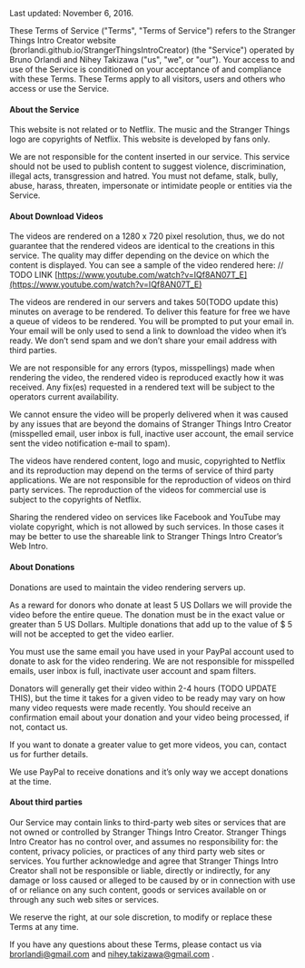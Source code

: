 Last updated: November 6, 2016.

These Terms of Service ("Terms", "Terms of Service") refers to the Stranger Things Intro Creator website (brorlandi.github.io/StrangerThingsIntroCreator) (the "Service") operated by Bruno Orlandi and Nihey Takizawa ("us", "we", or "our").
Your access to and use of the Service is conditioned on your acceptance of and compliance with these Terms. These Terms apply to all visitors, users and others who access or use the Service.

#### About the Service

This website is not related or  to Netflix. The music and the Stranger Things logo are copyrights of Netflix. This website is developed by fans only.

We are not responsible for the content inserted in our service. This service should not be used to publish content to suggest violence, discrimination, illegal acts, transgression and hatred.
You must not defame, stalk, bully, abuse, harass, threaten, impersonate or intimidate people or entities via the Service.

#### About Download Videos

The videos are rendered on a 1280 x 720 pixel resolution, thus, we do not guarantee that the rendered videos are identical to the creations in this service. The quality may differ depending on the device on which the content is displayed. You can see a sample of the video rendered here:
// TODO LINK
[https://www.youtube.com/watch?v=IQf8AN07T_E](https://www.youtube.com/watch?v=IQf8AN07T_E)

The videos are rendered in our servers and takes 50(TODO update this) minutes on average to be rendered. To deliver this feature for free we have a queue of videos to be rendered. You will be prompted to put your email in. Your email will be only used to send a link to download the video when it’s ready. We don’t send spam and we don’t share your email address with third parties.

We are not responsible for any errors (typos, misspellings) made when rendering the video, the rendered video is reproduced exactly how it was received. Any fix(es) requested in a rendered text will be subject to the operators current availability.

We cannot ensure the video will be properly delivered when it was caused by any issues that are beyond the domains of Stranger Things Intro Creator (misspelled email, user inbox is full, inactive user account,  the email service sent the video notification e-mail to spam).

The videos have rendered content, logo and music, copyrighted to Netflix and its reproduction may depend on the terms of service of third party applications. We are not responsible for the reproduction of videos on third party services. The reproduction of the videos for commercial use is subject to the copyrights of Netflix.

Sharing the rendered video on services like Facebook and YouTube may violate copyright, which is not allowed by such services. In those cases it may be better to use the shareable link to Stranger Things Intro Creator’s Web Intro.

#### About Donations

Donations are used to maintain the video rendering servers up.

As a reward for donors who donate at least 5 US Dollars we will provide the video before the entire queue. The donation must be in the exact value or greater than 5 US Dollars. Multiple donations that add up to the value of $ 5 will not be accepted to get the video earlier.

You must use the same email you have used in your PayPal account used to donate to ask for the video rendering. We are not responsible for misspelled emails, user inbox is full, inactivate user account and spam filters.

Donators will generally get their video within 2-4 hours (TODO UPDATE THIS), but the time it takes for a given video to be ready may vary on how many video requests were made recently. You should receive an confirmation email about your donation and your video being processed, if not, contact us.

If you want to donate a greater value to get more videos, you can, contact us for further details.

We use PayPal to receive donations and it’s only way we accept donations at the time.

#### About third parties

Our Service may contain links to third-party web sites or services that are not owned or controlled by Stranger Things Intro Creator. Stranger Things Intro Creator has no control over, and assumes no responsibility for: the content, privacy policies, or practices of any third party web sites or services. You further acknowledge and agree that Stranger Things Intro Creator shall not be responsible or liable, directly or indirectly, for any damage or loss caused or alleged to be caused by or in connection with use of or reliance on any such content, goods or services available on or through any such web sites or services.

We reserve the right, at our sole discretion, to modify or replace these Terms at any time.

If you have any questions about these Terms, please contact us via brorlandi@gmail.com and nihey.takizawa@gmail.com .
